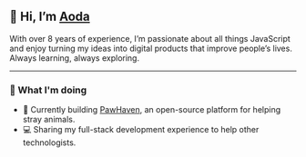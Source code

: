 ## 👋 Hi, I’m [Aoda](https://aoda.vercel.app)

With over 8 years of experience, I’m passionate about all things JavaScript and enjoy turning my ideas into digital products that improve people’s lives. Always learning, always exploring.

---

### 🔭 What I'm doing

- 🌱 Currently building [PawHaven](https://pawhaven-love.vercel.app), an open-source platform for helping stray animals.
- 💻 Sharing my full-stack development experience to help other technologists.
